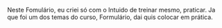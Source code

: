 Neste Fomulário, eu criei só com o Intuido de treinar mesmo, praticar.
Ja que foi um dos temas do curso, Formulário, dai quis colocar em prática.
